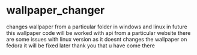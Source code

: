 # wallpaper_changer
changes wallpaper from a particular folder in windows and linux in future this wallpaper code will be worked with api from a particular website
there are some issues with linux version as it doesnt changes the wallpaper on fedora it will be fixed later 
thank you that u have come there
